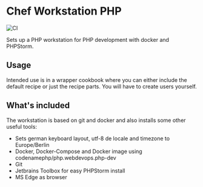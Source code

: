 # Chef Workstation PHP
![CI](https://github.com/codenamephp/chef.workstation.php/workflows/CI/badge.svg)

Sets up a PHP workstation for PHP development with docker and PHPStorm.

## Usage

Intended use is in a wrapper cookbook where you can either include the default recipe or just the recipe parts. You will have to create
users yourself.

## What's included

The workstation is based on git and docker and also installs some other useful tools:

- Sets german keyboard layout, utf-8 de locale and timezone to Europe/Berlin
- Docker, Docker-Compose and Docker image using codenamephp/php.webdevops.php-dev
- Git
- Jetbrains Toolbox for easy PHPStorm install
- MS Edge as browser
